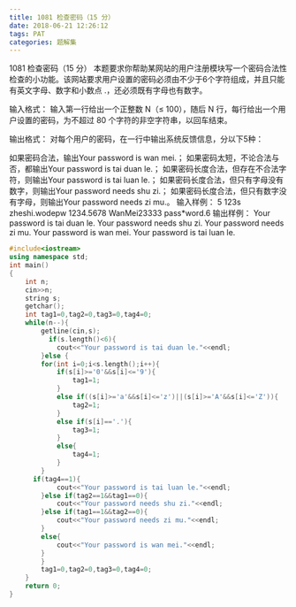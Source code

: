 ```yaml
---
title: 1081 检查密码（15 分）
date: 2018-06-21 12:26:12
tags: PAT
categories: 题解集
---
```


1081 检查密码（15 分）
本题要求你帮助某网站的用户注册模块写一个密码合法性检查的小功能。该网站要求用户设置的密码必须由不少于6个字符组成，并且只能有英文字母、数字和小数点 .，还必须既有字母也有数字。

输入格式：
输入第一行给出一个正整数 N（≤ 100），随后 N 行，每行给出一个用户设置的密码，为不超过 80 个字符的非空字符串，以回车结束。

输出格式：
对每个用户的密码，在一行中输出系统反馈信息，分以下5种：

如果密码合法，输出Your password is wan mei.；
如果密码太短，不论合法与否，都输出Your password is tai duan le.；
如果密码长度合法，但存在不合法字符，则输出Your password is tai luan le.；
如果密码长度合法，但只有字母没有数字，则输出Your password needs shu zi.；
如果密码长度合法，但只有数字没有字母，则输出Your password needs zi mu.。
输入样例：
5
123s
zheshi.wodepw
1234.5678
WanMei23333
pass*word.6
输出样例：
Your password is tai duan le.
Your password needs shu zi.
Your password needs zi mu.
Your password is wan mei.
Your password is tai luan le.

```cpp
#include<iostream>
using namespace std;
int main()
{
    int n;
    cin>>n;
    string s;
    getchar();
    int tag1=0,tag2=0,tag3=0,tag4=0;
    while(n--){
        getline(cin,s);
          if(s.length()<6){
            cout<<"Your password is tai duan le."<<endl;
        }else {
        for(int i=0;i<s.length();i++){
            if(s[i]>='0'&&s[i]<='9'){
                tag1=1;
            }
            else if((s[i]>='a'&&s[i]<='z')||(s[i]>='A'&&s[i]<='Z')){
                tag2=1;
            }
            else if(s[i]=='.'){
                tag3=1;
            }
            else{
                tag4=1;
            }
        }
      if(tag4==1){
            cout<<"Your password is tai luan le."<<endl;
        }else if(tag2==1&&tag1==0){
            cout<<"Your password needs shu zi."<<endl;
        }else if(tag1==1&&tag2==0){
            cout<<"Your password needs zi mu."<<endl;
        }
        else{
            cout<<"Your password is wan mei."<<endl;
        }
        }
        tag1=0,tag2=0,tag3=0,tag4=0;
    }
    return 0;
}

```
